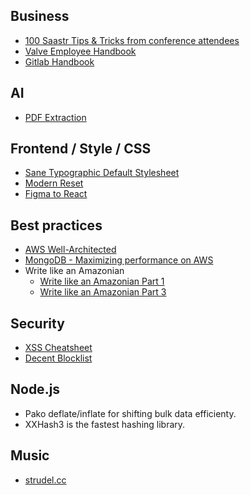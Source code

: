 ## Business
* [100 Saastr Tips & Tricks from conference attendees](https://www.saastr.com/wp-content/uploads/2019/03/SaaStr-Tips-Tricks-Ebook-Vol.1.pdf)
* [Valve Employee Handbook](https://cdn.akamai.steamstatic.com/apps/valve/Valve_NewEmployeeHandbook.pdf)
* [Gitlab Handbook](https://handbook.gitlab.com/)

## AI
* [PDF Extraction](https://github.com/ngafar/llama-scan)

## Frontend / Style / CSS
* [Sane Typographic Default Stylesheet](https://github.com/clagnut/TODS/)
* [Modern Reset](https://piccalil.li/blog/a-more-modern-css-reset/)
* [Figma to React](https://www.animaapp.com/blog/design-to-code/how-to-export-figma-to-react/)

## Best practices
* [AWS Well-Architected](https://aws.amazon.com/architecture/well-architected/)
* [MongoDB - Maximizing performance on AWS](https://www.mongodb.com/resources/products/platform/maximizing-mongodb-performance-on-aws)
* Write like an Amazonian
  * [Write like an Amazonian Part 1](https://www.factoftheday1.com/p/amazon-writing-style-tip-a349b4bd3839)
  * [Write like an Amazonian Part 3](https://www.factoftheday1.com/p/amazon-writing-style-tip-3-184c76dd2bb7)

## Security
* [XSS Cheatsheet](https://portswigger.net/web-security/cross-site-scripting/cheat-sheet)
* [Decent Blocklist](https://github.com/stamparm/maltrail/tree/95711e78754dbb5a56d733d4fc9c3157482a64ee/trails/static/malicious)

## Node.js
* Pako deflate/inflate for shifting bulk data efficienty.
* XXHash3 is the fastest hashing library.

## Music
* [strudel.cc](strudel.cc)
